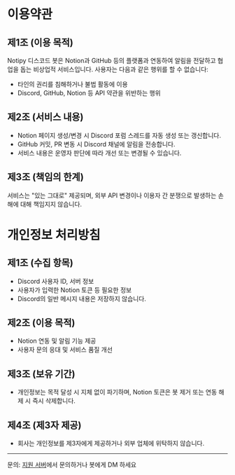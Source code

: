 # 이용약관

## 제1조 (이용 목적)
Notipy 디스코드 봇은 Notion과 GitHub 등의 플랫폼과 연동하여 알림을 전달하고 협업을 돕는 비상업적 서비스입니다. 사용자는 다음과 같은 행위를 할 수 없습니다:

- 타인의 권리를 침해하거나 불법 활동에 이용
- Discord, GitHub, Notion 등 API 약관을 위반하는 행위

## 제2조 (서비스 내용)
- Notion 페이지 생성/변경 시 Discord 포럼 스레드를 자동 생성 또는 갱신합니다.
- GitHub 커밋, PR 변동 시 Discord 채널에 알림을 전송합니다.
- 서비스 내용은 운영자 판단에 따라 개선 또는 변경될 수 있습니다.

## 제3조 (책임의 한계)
서비스는 "있는 그대로" 제공되며, 외부 API 변경이나 이용자 간 분쟁으로 발생하는 손해에 대해 책임지지 않습니다.

# 개인정보 처리방침

## 제1조 (수집 항목)
- Discord 사용자 ID, 서버 정보
- 사용자가 입력한 Notion 토큰 등 필요한 정보
- Discord의 일반 메시지 내용은 저장하지 않습니다.

## 제2조 (이용 목적)
- Notion 연동 및 알림 기능 제공
- 사용자 문의 응대 및 서비스 품질 개선

## 제3조 (보유 기간)
- 개인정보는 목적 달성 시 지체 없이 파기하며, Notion 토큰은 봇 제거 또는 연동 해제 시 즉시 삭제합니다.

## 제4조 (제3자 제공)
- 회사는 개인정보를 제3자에게 제공하거나 외부 업체에 위탁하지 않습니다.

---

문의: [지원 서버](https://discord.com/invite/Y7v493UHBQ)에서 문의하거나 봇에게 DM 하세요
